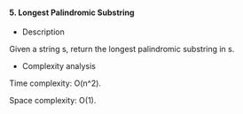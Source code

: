#### 5. Longest Palindromic Substring

* Description

Given a string s, return the longest palindromic substring in s.

* Complexity analysis

Time complexity: O(n^2).

Space complexity: O(1).